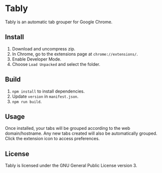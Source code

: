 # Tably

Tably is an automatic tab grouper for Google Chrome.

## Install

1. Download and uncompress zip.
2. In Chrome, go to the extensions page at `chrome://extensions/`.
3. Enable Developer Mode.
4. Choose `Load Unpacked` and select the folder.

## Build

1. `npm install` to install dependencies.
2. Update `version` in `manifest.json`.
3. `npm run build`.

## Usage

Once installed, your tabs will be grouped according to the web domain/hostname. Any new tabs created will also be automatically grouped. Click the extension icon to access preferences.

## License

Tably is licensed under the GNU General Public License version 3.
